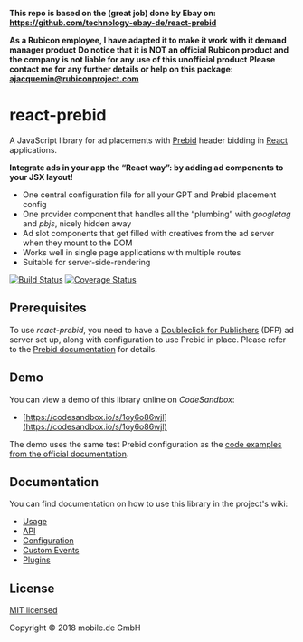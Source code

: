 **This repo is based on the (great job) done by Ebay on: https://github.com/technology-ebay-de/react-prebid**

**As a Rubicon employee, I have adapted it to make it work with it demand manager product**
**Do notice that it is NOT an official Rubicon product and the company is not liable for any use of this unofficial product**
**Please contact me for any further details or help on this package: ajacquemin@rubiconproject.com**

# react-prebid

A JavaScript library for ad placements with [Prebid](http://prebid.org) header bidding in [React](https://reactjs.org) applications.

**Integrate ads in your app the “React way”: by adding ad components to your JSX layout!**

* One central configuration file for all your GPT and Prebid placement config
* One provider component that handles all the “plumbing” with *googletag* and *pbjs*, nicely hidden away
* Ad slot components that get filled with creatives from the ad server when they mount to the DOM
* Works well in single page applications with multiple routes
* Suitable for server-side-rendering

[![Build Status](https://travis-ci.org/AntoineJac/react-prebid-rubicon.svg?branch=master)](https://travis-ci.org/AntoineJac/react-prebid-rubicon)
[![Coverage Status](https://coveralls.io/repos/github/AntoineJac/react-prebid-rubicon/badge.svg)](https://coveralls.io/github/AntoineJac/react-prebid-rubicon)

## Prerequisites

To use *react-prebid*, you need to have a [Doubleclick for Publishers](https://www.google.com/intl/en/doubleclick/publishers/welcome/)
(DFP) ad server set up, along with configuration to use Prebid in place. Please refer to the
[Prebid documentation](http://prebid.org/overview/intro.html) for details.

## Demo

You can view a demo of this library online on *CodeSandbox*:

*   [https://codesandbox.io/s/1oy6o86wjl](https://codesandbox.io/s/1oy6o86wjl)

The demo uses the same test Prebid configuration as the
[code examples from the official documentation](http://prebid.org/dev-docs/examples/basic-example.html).

## Documentation

You can find documentation on how to use this library in the project's wiki:

* [Usage](https://github.com/AntoineJac/react-prebid-rubicon/wiki/Usage)
* [API](https://github.com/AntoineJac/react-prebid-rubicon/wiki/API)
* [Configuration](https://github.com/AntoineJac/react-prebid-rubicon/wiki/Configuration)
* [Custom Events](https://github.com/AntoineJac/react-prebid-rubicon/wiki/Custom-Events)
* [Plugins](https://github.com/AntoineJac/react-prebid-rubicon/wiki/Plugins)

## License

[MIT licensed](LICENSE)

Copyright © 2018 mobile.de GmbH
